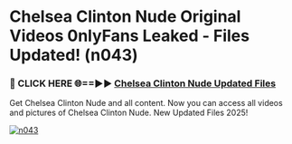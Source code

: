 # Chelsea Clinton Nude Original Videos 0nlyFans Leaked - Files Updated! (n043)

<h3>🔴 CLICK HERE 🌐==►► <a href="https://tinyurl.com/y5r63du9" rel="nofollow">Chelsea Clinton Nude Updated Files</a></h3>

Get Chelsea Clinton Nude and all content. Now you can access all videos and pictures of Chelsea Clinton Nude. New Updated Files 2025!

[![n043](https://i.imgur.com/UVo9nyh.gif)](https://tinyurl.com/y5r63du9)